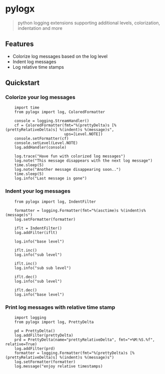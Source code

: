 # pylogx
> python logging extensions supporting additional levels, colorization, indentation and more

## Features

-   Colorize log messages based on the log level
-   Indent log messages
-   Log relative time stamps


## Quickstart

### Colorize your log messages

        import time
        from pylogx import log, ColoredFormatter

        console = logging.StreamHandler()
        cf = ColoredFormatter(fmt="%(prettyDelta)s [%(prettyRelativeDelta)s] %(indent)s %(message)s",
                              ups=[Level.NOTE]) 
        console.setFormatter(cf)
        console.setLevel(Level.NOTE)
        log.addHandler(console)

        log.trace("Have fun with colorized log messages")
        log.note("This message disappears with the next log message")
        time.sleep(5)
        log.note("Another message disappearing soon..")
        time.sleep(5)
        log.info("Last message is gone")

### Indent your log messages

        from pylogx import log, IndentFilter

        formatter = logging.Formatter(fmt="%(asctime)s %(indent)s%(message)s")
        log.setFormatter(formatter)

        iflt = IndentFilter()
        log.addFilter(iflt)

        log.info("base level")

        iflt.inc()
        log.info("sub level")

        iflt.inc()
        log.info("sub sub level")

        iflt.dec()
        log.info("sub level")

        iflt.dec()
        log.info("base level")

### Print log messages with relative time stamp

        import logging
        from pylogx import log, PrettyDelta

        pd = PrettyDelta()
        log.addFilter(prettyDelta)
        prd = PrettyDelta(name="prettyRelativeDelta", fmt="+%M:%S.%f", relative=True)
        log.addFilter(prd)
        formatter = logging.Formatter(fmt="%(prettyDelta)s [%(prettyRelativeDelta)s] %(indent)s %(message)s")
        log.setFormatter(formatter)
        log.message("enjoy relative timestamps)
